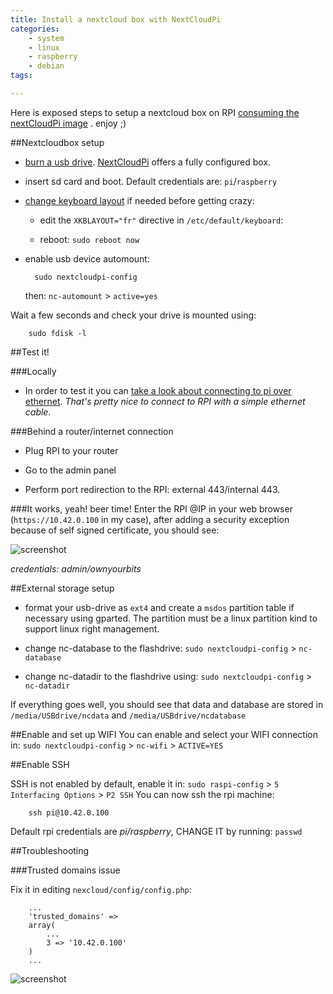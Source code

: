 ```yaml
---
title: Install a nextcloud box with NextCloudPi
categories:
    - system
    - linux
    - raspberry
    - debian
tags:

---
```

Here is exposed steps to setup a nextcloud box on RPI [consuming the nextCloudPi image](https://ownyourbits.com/2017/02/13/nextcloud-ready-raspberry-pi-image/) . enjoy ;)
 
##Nextcloudbox setup

- [burn a usb drive](/blog/2017/06/12/create-a-debian-iso-live-usb-drive). [NextCloudPi](https://ownyourbits.com/2017/02/13/nextcloud-ready-raspberry-pi-image/) offers a fully configured box.

- insert sd card and boot. Default credentials are: `pi`/`raspberry`

- [change keyboard layout](https://raspberrypi.stackexchange.com/questions/10060/raspbian-keyboard-layout) if needed before getting crazy:
    
    - edit the `XKBLAYOUT="fr"` directive in `/etc/default/keyboard`:
    
    
    - reboot: `sudo reboot now`
    
- enable usb device automount:
    
        sudo nextcloudpi-config
        
    then: `nc-automount` > `active=yes`
        
Wait a few seconds and check your drive is mounted using:
        
        sudo fdisk -l
        

##Test it!

###Locally
- In order to test it you can [take a look about connecting to pi over ethernet](/blog/2017/06/15/connect-to-raspberry-over-ethernet). *That's pretty nice to connect to RPI with a simple ethernet cable.*

###Behind a router/internet connection

- Plug RPI to your router

- Go to the admin panel

- Perform port redirection to the RPI: external 443/internal 443.

###It works, yeah! beer time!
Enter the RPI @IP in your web browser (`https://10.42.0.100` in my case), after adding a security exception because of self signed certificate, you should see:

![screenshot](/images/nextcloud/nextcloud-login.png)

*credentials: admin/ownyourbits*


##External storage setup
- format your usb-drive as `ext4` and create a `msdos` partition table if necessary using gparted. The partition must be a linux partition kind to support linux right management. 

- change nc-database to the flashdrive: `sudo nextcloudpi-config` > `nc-database`

- change nc-datadir to the flashdrive using: `sudo nextcloudpi-config` > `nc-datadir` 
        
If everything goes well, you should see that data and database are stored in `/media/USBdrive/ncdata` and `/media/USBdrive/ncdatabase`
        
##Enable and set up WIFI 
You can enable and select your WIFI connection in:
        `sudo nextcloudpi-config` > `nc-wifi` > `ACTIVE=YES`  

##Enable SSH
 
SSH is not enabled by default, enable it in: `sudo raspi-config` > `5 Interfacing Options` > `P2 SSH`
You can now ssh the rpi machine:
  
        ssh pi@10.42.0.100
        
Default rpi credentials are *pi/raspberry*, CHANGE IT by running: `passwd`
        
##Troubleshooting

###Trusted domains issue

Fix it in editing `nexcloud/config/config.php`: 
        
        ...
        'trusted_domains' =>
        array(
            ...
            3 => '10.42.0.100'
        )
        ...

![screenshot](/images/nextcloud/nextcloud-trusted-domains.png)
